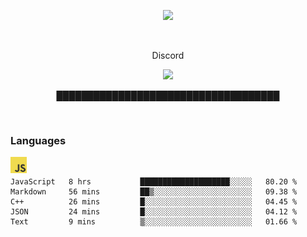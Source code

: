 <p align="center">
  <img src="https://lewd.pics/p/Nlws.png">
</p>
‎<p align="center">Discord</p>

<p align="center">
  <img src="https://discord.c99.nl/widget/theme-2/157109933857439744.png">
</p>

<p align="center">████████████████████████████████████</p></br>

### Languages

<img align="left" alt="JavaScript" width="26px" src="https://raw.githubusercontent.com/github/explore/80688e429a7d4ef2fca1e82350fe8e3517d3494d/topics/javascript/javascript.png" /></br>

<!--START_SECTION:waka-->
```text
JavaScript   8 hrs           ████████████████████░░░░░   80.20 % 
Markdown     56 mins         ██▒░░░░░░░░░░░░░░░░░░░░░░   09.38 % 
C++          26 mins         █░░░░░░░░░░░░░░░░░░░░░░░░   04.45 % 
JSON         24 mins         █░░░░░░░░░░░░░░░░░░░░░░░░   04.12 % 
Text         9 mins          ▒░░░░░░░░░░░░░░░░░░░░░░░░   01.66 % 
```
<!--END_SECTION:waka-->
